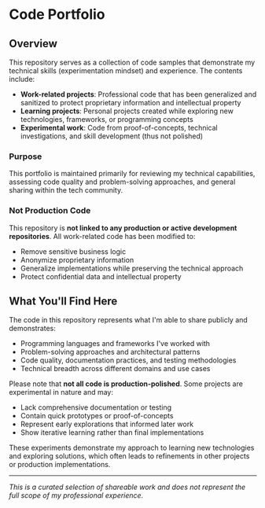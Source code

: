 # Code Portfolio

## Overview

This repository serves as a collection of code samples that demonstrate my technical skills (experimentation mindset) and experience. The contents include:
- **Work-related projects**: Professional code that has been generalized and sanitized to protect proprietary information and intellectual property
- **Learning projects**: Personal projects created while exploring new technologies, frameworks, or programming concepts
- **Experimental work**: Code from proof-of-concepts, technical investigations, and skill development (thus not polished)

### Purpose
This portfolio is maintained primarily for reviewing my technical capabilities, assessing code quality and problem-solving approaches, and general sharing within the tech community.

### Not Production Code
This repository is **not linked to any production or active development repositories**. All work-related code has been modified to:
- Remove sensitive business logic
- Anonymize proprietary information
- Generalize implementations while preserving the technical approach
- Protect confidential data and intellectual property

## What You'll Find Here

The code in this repository represents what I'm able to share publicly and demonstrates:
- Programming languages and frameworks I've worked with
- Problem-solving approaches and architectural patterns
- Code quality, documentation practices, and testing methodologies
- Technical breadth across different domains and use cases

Please note that **not all code is production-polished**. Some projects are experimental in nature and may:
- Lack comprehensive documentation or testing
- Contain quick prototypes or proof-of-concepts
- Represent early explorations that informed later work
- Show iterative learning rather than final implementations

These experiments demonstrate my approach to learning new technologies and exploring solutions, which often leads to refinements in other projects or production implementations.

---

*This is a curated selection of shareable work and does not represent the full scope of my professional experience.*
